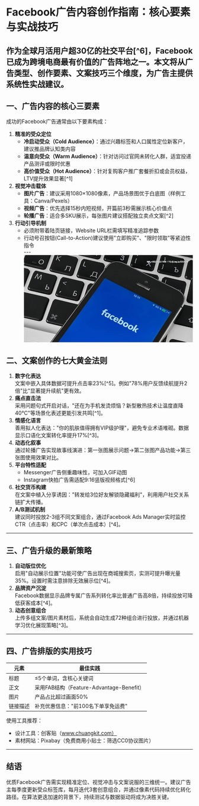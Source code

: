 # Facebook广告内容创作指南：核心要素与实战技巧
作为全球月活用户超30亿的社交平台[^6]，Facebook已成为跨境电商最有价值的广告阵地之一。本文将从广告类型、创作要素、文案技巧三个维度，为广告主提供系统性实战建议。
---
## 一、广告内容的核心三要素
成功的Facebook广告通常由以下要素构成：
1. **精准的受众定位**  
   - **冷启动受众（Cold Audience）**：通过兴趣标签和人口属性定位新客户，建议推品牌认知类内容  
   - **温意向受众（Warm Audience）**：针对访问过官网未转化人群，适宜投递产品测评或限时优惠  
   - **高价值受众（Hot Audience）**：针对复购客户推广套餐折扣或会员权益，LTV提升效果显著[^1]
2. **视觉冲击载体**  
   - **图片广告**：建议采用1080×1080像素，产品场景图优于白底图（样例工具：Canva/Pexels）  
   - **视频广告**：优先选择15秒内短视频，开篇前3秒需展示核心价值点  
   - **轮播广告**：适合多SKU展示，每张图片建议搭配独立卖点文案[^2]
3. **行动引导机制**  
   - 必须附带着陆页链接，Website URL栏需填写精准追踪参数  
   - 行动号召按钮(Call-to-Action)建议使用"立即购买"、"限时领取"等紧迫性指令  
---![替代文字](微信图片_20250331113112.jpg)
## 二、文案创作的七大黄金法则  
1. **数字化表达**  
   文案中嵌入具体数据可提升点击率23%[^5]。例如"78%用户反馈续航提升2倍"比"显著提升续航"更有效。  
2. **痛点直击法**  
   采用问题句式开启对话，"还在为手机发烫烦恼？新型散热技术让温度直降40°C"等场景化表述更能引发共鸣[^1]。  
3. **情感化语言**  
   善用拟人化表达："你的肌肤值得拥有VIP级护理"，避免专业术语堆砌。数据显示口语化文案转化率提升17%[^3]。  
4. **动态化叙事**  
   通过轮播广告实现故事线演进：第一张图展示问题→第二张图产品功能→第三张图使用效果对比。  
5. **平台特性适配**  
   - Messenger广告侧重趣味性，可加入GIF动图  
   - Instagram快拍广告需适配9:16竖版视频格式[^6]  
6. **社交货币构建**  
   在文案中植入分享诱因："转发给3位好友解锁隐藏福利"，利用用户社交关系链扩大传播。  
7. **A/B测试机制**  
   建议同时投放2-3组不同文案组合，通过Facebook Ads Manager实时监控CTR（点击率）和CPC（单次点击成本）[^4]。  
---
## 三、广告升级的最新策略  
1. **自动版位优化**  
   启用"自动展示位置"功能可使广告出现在商城搜索页，实测可提升曝光量35%。设置时需注意排除无效展示位[^4]。
2. **品牌资产沉淀**  
   Facebook数据显示品牌专属广告系列转化率比普通广告高8倍，持续投放可降低获客成本[^4]。
3. **动态创意组合**  
   上传多组文案/图片素材后，系统会自动生成72种组合进行投放，并通过机器学习优化展现策略[^3]。
---
## 四、广告排版的实用技巧  
| 元素 | 最佳实践 |  
|------|----------|  
| 标题 | ≤5个单词，含核心关键词 |  
| 正文 | 采用FAB结构（Feature-Advantage-Benefit） |  
| 图片 | 产品占比超过画面50% |  
| 链接描述 | 补充优惠信息："前100名下单享免运费" |  
使用工具推荐：  
- 设计工具：创客贴（www.chuangkit.com）  
- 素材网站：Pixabay（免费商用小贴士：筛选CC0协议图片）  
---
## 结语  
优质Facebook广告需实现精准定位、视觉冲击与文案说服的三维统一。建议广告主每季度更新受众标签库，每月迭代3套创意组合，并通过像素代码持续优化转化路径。在算法更迭加速的背景下，持续测试与数据驱动将成为决胜关键。

